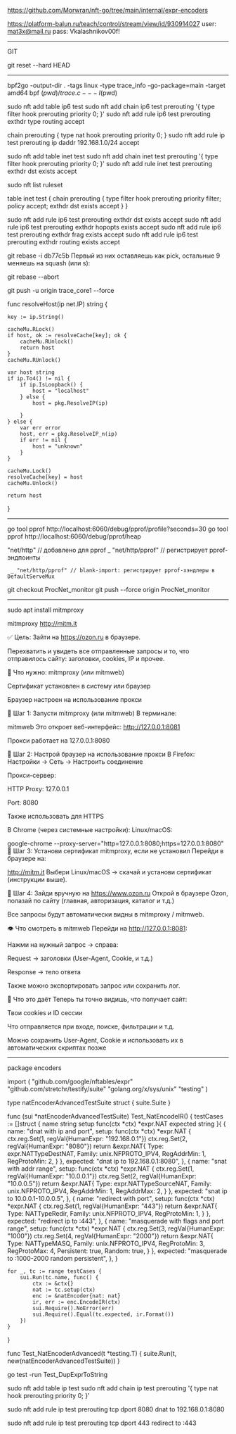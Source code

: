 https://github.com/Morwran/nft-go/tree/main/internal/expr-encoders



https://platform-balun.ru/teach/control/stream/view/id/930914027
user: mat3x@mail.ru
pass: Vkalashnikov00f!

__________________________________________________
GIT

git reset --hard HEAD
____________________________________________________



bpf2go -output-dir . -tags linux -type trace_info -go-package=main -target amd64 bpf $(pwd)/trace.c -- -I$(pwd)



sudo nft add table ip6 test
sudo nft add chain ip6 test prerouting '{ type filter hook prerouting priority 0; }'
sudo nft add rule ip6 test prerouting exthdr type routing accept

chain prerouting {
    type nat hook prerouting priority 0;
}
sudo nft add rule ip test prerouting ip daddr 192.168.1.0/24 accept




sudo nft add table inet test
sudo nft add chain inet test prerouting '{ type filter hook prerouting priority 0; }'
sudo nft add rule inet test prerouting exthdr dst exists accept


sudo nft list ruleset

table inet test {
        chain prerouting {
                type filter hook prerouting priority filter; policy accept;
                exthdr dst exists accept
        }
}


sudo nft add rule ip6 test prerouting exthdr dst exists accept
sudo nft add rule ip6 test prerouting exthdr hopopts exists accept
sudo nft add rule ip6 test prerouting exthdr frag exists accept
sudo nft add rule ip6 test prerouting exthdr routing exists accept



git rebase -i db77c5b 
Первый из них оставляешь как pick, остальные 9 меняешь на squash (или s):

git rebase --abort


git push -u origin trace_core1 --force


func resolveHost(ip net.IP) string {

	key := ip.String()

	cacheMu.RLock()
	if host, ok := resolveCache[key]; ok {
		cacheMu.RUnlock()
		return host
	}
	cacheMu.RUnlock()

	var host string
	if ip.To4() != nil {
		if ip.IsLoopback() {
			host = "localhost"
		} else {
			host = pkg.ResolveIP(ip)

		}
	} else {
		var err error
		host, err = pkg.ResolveIP_n(ip)
		if err != nil {
			host = "unknown"
		}
	}

	cacheMu.Lock()
	resolveCache[key] = host
	cacheMu.Unlock()

	return host
}







_______________________________________________________________________________________________


go tool pprof http://localhost:6060/debug/pprof/profile?seconds=30
go tool pprof http://localhost:6060/debug/pprof/heap



"net/http"      // добавлено для pprof
	_ "net/http/pprof" // регистрирует pprof-эндпоинты

     _ "net/http/pprof" // blank-import: регистрирует pprof-хэндлеры в DefaultServeMux



git checkout ProcNet_monitor
git push --force origin ProcNet_monitor


______________________________________________________________________________________________

sudo apt install mitmproxy

mitmproxy
http://mitm.it




✅ Цель:
Зайти на https://ozon.ru в браузере.

Перехватить и увидеть все отправленные запросы и то, что отправилось сайту: заголовки, cookies, IP и прочее.

🧰 Что нужно:
mitmproxy (или mitmweb)

Сертификат установлен в систему или браузер

Браузер настроен на использование прокси

🔧 Шаг 1: Запусти mitmproxy (или mitmweb)
В терминале:

mitmweb
Это откроет веб-интерфейс: http://127.0.0.1:8081

Прокси работает на 127.0.0.1:8080

🔧 Шаг 2: Настрой браузер на использование прокси
В Firefox:
Настройки → Сеть → Настроить соединение

Прокси-сервер:

HTTP Proxy: 127.0.0.1

Port: 8080

Также использовать для HTTPS

В Chrome (через системные настройки):
Linux/macOS:

google-chrome --proxy-server="http=127.0.0.1:8080;https=127.0.0.1:8080"
🔧 Шаг 3: Установи сертификат mitmproxy, если не установил
Перейди в браузере на:

http://mitm.it
Выбери Linux/macOS → скачай и установи сертификат (инструкции выше).

🔎 Шаг 4: Зайди вручную на https://www.ozon.ru
Открой в браузере Ozon, полазай по сайту (главная, авторизация, каталог и т.д.)

Все запросы будут автоматически видны в mitmproxy / mitmweb.

👁 Что смотреть в mitmweb
Перейди на http://127.0.0.1:8081:

Нажми на нужный запрос → справа:

Request → заголовки (User-Agent, Cookie, и т.д.)

Response → тело ответа

Также можно экспортировать запрос или сохранить лог.

🧠 Что это даёт
Теперь ты точно видишь, что получает сайт:

Твои cookies и ID сессии

Что отправляется при входе, поиске, фильтрации и т.д.

Можно сохранить User-Agent, Cookie и использовать их в автоматических скриптах позже
________________________________________________________________________________




package encoders

import (
	"github.com/google/nftables/expr"
	"github.com/stretchr/testify/suite"
	"golang.org/x/sys/unix"
	"testing"
)

type natEncoderAdvancedTestSuite struct {
	suite.Suite
}

func (sui *natEncoderAdvancedTestSuite) Test_NatEncodeIR() {
	testCases := []struct {
		name     string
		setup    func(ctx *ctx) *expr.NAT
		expected string
	}{
		{
			name: "dnat with ip and port",
			setup: func(ctx *ctx) *expr.NAT {
				ctx.reg.Set(1, regVal{HumanExpr: "192.168.0.1"})
				ctx.reg.Set(2, regVal{HumanExpr: "8080"})
				return &expr.NAT{
					Type:        expr.NATTypeDestNAT,
					Family:      unix.NFPROTO_IPV4,
					RegAddrMin:  1,
					RegProtoMin: 2,
				}
			},
			expected: "dnat ip to 192.168.0.1:8080",
		},
		{
			name: "snat with addr range",
			setup: func(ctx *ctx) *expr.NAT {
				ctx.reg.Set(1, regVal{HumanExpr: "10.0.0.1"})
				ctx.reg.Set(2, regVal{HumanExpr: "10.0.0.5"})
				return &expr.NAT{
					Type:       expr.NATTypeSourceNAT,
					Family:     unix.NFPROTO_IPV4,
					RegAddrMin: 1,
					RegAddrMax: 2,
				}
			},
			expected: "snat ip to 10.0.0.1-10.0.0.5",
		},
		{
			name: "redirect with port",
			setup: func(ctx *ctx) *expr.NAT {
				ctx.reg.Set(1, regVal{HumanExpr: "443"})
				return &expr.NAT{
					Type:        NATTypeRedir,
					Family:      unix.NFPROTO_IPV4,
					RegProtoMin: 1,
				}
			},
			expected: "redirect ip to :443",
		},
		{
			name: "masquerade with flags and port range",
			setup: func(ctx *ctx) *expr.NAT {
				ctx.reg.Set(3, regVal{HumanExpr: "1000"})
				ctx.reg.Set(4, regVal{HumanExpr: "2000"})
				return &expr.NAT{
					Type:        NATTypeMASQ,
					Family:      unix.NFPROTO_IPV4,
					RegProtoMin: 3,
					RegProtoMax: 4,
					Persistent:  true,
					Random:      true,
				}
			},
			expected: "masquerade to :1000-2000 random persistent",
		},
	}

	for _, tc := range testCases {
		sui.Run(tc.name, func() {
			ctx := &ctx{}
			nat := tc.setup(ctx)
			enc := &natEncoder{nat: nat}
			ir, err := enc.EncodeIR(ctx)
			sui.Require().NoError(err)
			sui.Require().Equal(tc.expected, ir.Format())
		})
	}
}

func Test_NatEncoderAdvanced(t *testing.T) {
	suite.Run(t, new(natEncoderAdvancedTestSuite))
}

go test -run Test_DupExprToString



sudo nft add table ip test
sudo nft add chain ip test prerouting '{ type nat hook prerouting priority 0; }'

sudo nft add rule ip test prerouting tcp dport 8080 dnat to 192.168.0.1:8080


sudo nft add rule ip test prerouting tcp dport 443 redirect to :443


























